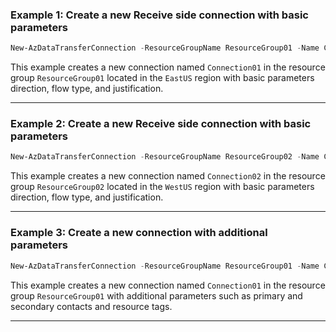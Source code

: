 ### Example 1: Create a new Receive side connection with basic parameters
```powershell
New-AzDataTransferConnection -ResourceGroupName ResourceGroup01 -Name Connection01 -Location "EastUS" -Direction "Receive" -FlowType "Mission" -Justification "Required for data processing" -Confirm:$false
```

This example creates a new connection named `Connection01` in the resource group `ResourceGroup01` located in the `EastUS` region with basic parameters direction, flow type, and justification.

---

### Example 2: Create a new Receive side connection with basic parameters
```powershell
New-AzDataTransferConnection -ResourceGroupName ResourceGroup02 -Name Connection02 -Location "WestUS" -Direction "Send" -PIN "AAAAAA" -FlowType "Mission" -Justification "Required for data processing" -Confirm:$false
```

This example creates a new connection named `Connection02` in the resource group `ResourceGroup02` located in the `WestUS` region with basic parameters direction, flow type, and justification.

---

### Example 3: Create a new connection with additional parameters
```powershell
New-AzDataTransferConnection -ResourceGroupName ResourceGroup01 -Name Connection01 -Location "EastUS" -Direction "Receive" -FlowType "Mission" -Justification "Required for data export" -PrimaryContact "user@example.com" -SecondaryContact "admin@example.com" -Tag @{Environment="Production"} -Confirm:$false
```

This example creates a new connection named `Connection01` in the resource group `ResourceGroup01` with additional parameters such as primary and secondary contacts and resource tags.

---
